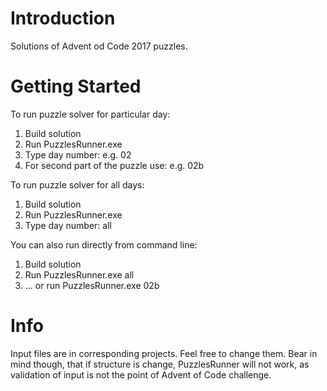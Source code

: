 # Introduction
Solutions of Advent od Code 2017 puzzles.

# Getting Started
To run puzzle solver for particular day:
1.  Build solution
2.	Run PuzzlesRunner.exe
3.  Type day number: e.g. 02
4.  For second part of the puzzle use: e.g. 02b

To run puzzle solver for all days:
1.  Build solution
2.	Run PuzzlesRunner.exe
3.  Type day number: all

You can also run directly from command line:
1.  Build solution
2.	Run PuzzlesRunner.exe all
3.  ... or run PuzzlesRunner.exe 02b


# Info
Input files are in corresponding projects. Feel free to change them.
Bear in mind though, that if structure is change, PuzzlesRunner will not work, as validation of input is not the point of Advent of Code challenge.

